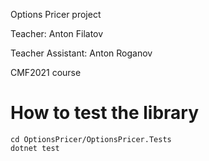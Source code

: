 Options Pricer project

Teacher: Anton Filatov

Teacher Assistant: Anton Roganov

CMF2021 course


# How to test the library

```
cd OptionsPricer/OptionsPricer.Tests
dotnet test
```
